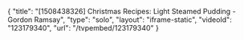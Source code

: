 {
    "title": "[1508438326] Christmas Recipes: Light Steamed Pudding - Gordon Ramsay",
    "type": "solo",
    "layout": "iframe-static",
    "videoId": "123179340",
    "url": "\/tvpembed\/123179340"
}